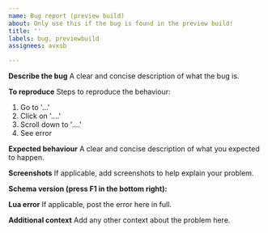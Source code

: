 ```yaml
---
name: Bug report (preview build)
about: Only use this if the bug is found in the preview build!
title: ''
labels: bug, previewbuild
assignees: avxsb

---
```


**Describe the bug**
A clear and concise description of what the bug is.

**To reproduce**
Steps to reproduce the behaviour:
1. Go to '...'
2. Click on '....'
3. Scroll down to '....'
4. See error

**Expected behaviour**
A clear and concise description of what you expected to happen.

**Screenshots**
If applicable, add screenshots to help explain your problem.

**Schema version (press F1 in the bottom right):**

**Lua error**
If applicable, post the error here in full.

**Additional context**
Add any other context about the problem here.
